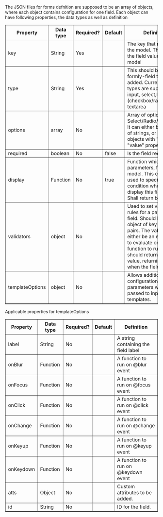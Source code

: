 The JSON files for forms defnition are supposed to be an array of objects, where each object contains configuration for one field. Each object can have following properties, the data types as well as definition
<table border="1">
<tr><th>Property</th><th>Data type</th><th>Required?</th><th>Default</th><th>Definition</th></tr>
<tr><td>key</td><td>String</td><td>Yes</td><td></td><td>The key that relates to the model. This will link the field value to the model</td></tr>
<tr><td>type</td><td>String</td><td>Yes</td><td></td><td>This should be a formly-field type added. Currently these types are supported. input, select,list (checkbox/radio), textarea</td></tr>
<tr><td>options</td><td>array</td><td>No</td><td></td><td>Array of options for Select/Radio/Checkbox. It can either be an array of strings, or array of objects with "label" and "value" properties.</td></tr>
<tr><td>required</td><td>boolean</td><td>No</td><td>false</td><td>Is the field required.</td></tr>
<tr><td>display</td><td>Function</td><td>No</td><td>true</td><td>Function which takes to parameters, field and model. This can be used to specify a condition whether to display this field or not. Shall return boolean.</td></tr>
<tr><td>validators</td><td>object</td><td>No</td><td></td><td>Used to set validation rules for a particular field. Should be an object of key - value pairs. The value can either be an expression to evaluate or a function to run. Each should return a boolean value, returning true when the field is valid. </td></tr>
<tr><td>templateOptions</td><td>object</td><td>No</td><td></td><td>Allows additional configuration. These parameters will be passed to input templates.</td></tr>
</table>

Applicable properties for templateOptions

<table border="1">
<tr><th>Property</th><th>Data type</th><th>Required?</th><th>Default</th><th>Definition</th></tr>
<tr><td>label</td><td>String</td><td>No</td><td></td><td>A string containing the field label</td></tr>
<tr><td>onBlur</td><td>Function</td><td>No</td><td></td><td>A function to run on @blur event</td></tr>
<tr><td>onFocus</td><td>Function</td><td>No</td><td></td><td>A function to run on @focus event</td></tr>
<tr><td>onClick</td><td>Function</td><td>No</td><td></td><td>A function to run on @click event</td></tr>
<tr><td>onChange</td><td>Function</td><td>No</td><td></td><td>A function to run on @change event</td></tr>
<tr><td>onKeyup</td><td>Function</td><td>No</td><td></td><td>A function to run on @keyup event</td></tr>
<tr><td>onKeydown</td><td>Function</td><td>No</td><td></td><td>A function to run on @keydown event</td></tr>
<tr><td>atts</td><td>Object</td><td>No</td><td></td><td>Custom attributes to be added.</td></tr>
<tr><td>id</td><td>String</td><td>No</td><td></td><td>ID for the field.</td></tr>
</table>

